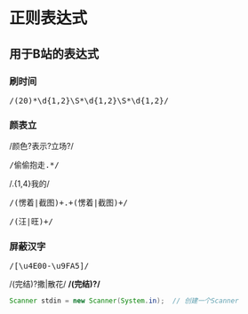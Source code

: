 # 正则表达式

## 用于B站的表达式
### 刷时间
<pre>
/(20)*\d{1,2}\S*\d{1,2}\S*\d{1,2}/  
</pre>
### 颜表立
/颜色?表示?立场?/
<pre>
/偷偷抱走.*/
</pre>
/.{1,4}我的/
<pre>
/(愣着|截图)+.+(愣着|截图)+/
</pre>
<pre>
/(汪|旺)+/
</pre>


### 屏蔽汉字
<pre>
/[\u4E00-\u9FA5]/
</pre>


/(完结)?撒|散花/
**/(完结)?/**
```java
Scanner stdin = new Scanner(System.in);  // 创建一个Scanner
```
